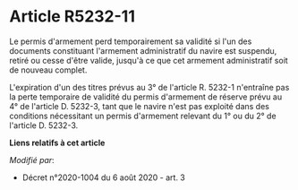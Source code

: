 # Article R5232-11

Le permis d'armement perd temporairement sa validité si l'un des documents constituant l'armement administratif du navire est
suspendu, retiré ou cesse d'être valide, jusqu'à ce que cet armement administratif soit de nouveau complet.

L'expiration d'un des titres prévus au 3° de l'article R. 5232-1 n'entraîne pas la perte temporaire de validité du permis
d'armement de réserve prévu au 4° de l'article D. 5232-3, tant que le navire n'est pas exploité dans des conditions
nécessitant un permis d'armement relevant du 1° ou du 2° de l'article D. 5232-3.

**Liens relatifs à cet article**

_Modifié par_:

  - Décret n°2020-1004 du 6 août 2020 - art. 3
